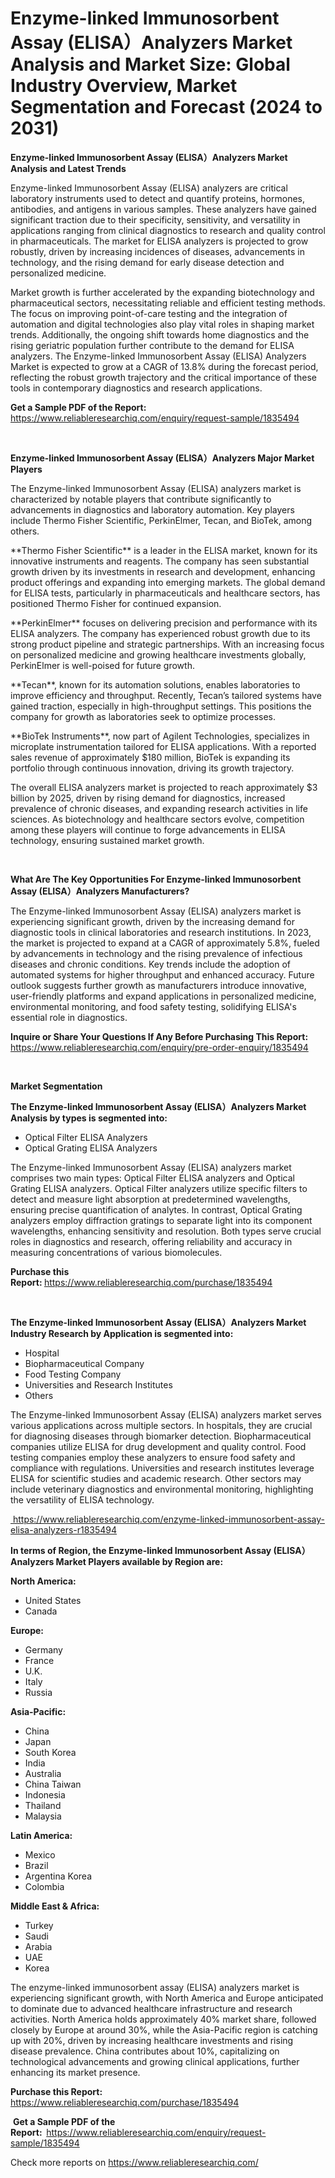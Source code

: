 <p><h1>Enzyme-linked Immunosorbent Assay (ELISA）Analyzers Market Analysis and Market Size: Global Industry Overview, Market Segmentation and Forecast (2024 to 2031)</h1></p><p><strong>Enzyme-linked Immunosorbent Assay (ELISA）Analyzers Market Analysis and Latest Trends</strong></p>
<p><p>Enzyme-linked Immunosorbent Assay (ELISA) analyzers are critical laboratory instruments used to detect and quantify proteins, hormones, antibodies, and antigens in various samples. These analyzers have gained significant traction due to their specificity, sensitivity, and versatility in applications ranging from clinical diagnostics to research and quality control in pharmaceuticals. The market for ELISA analyzers is projected to grow robustly, driven by increasing incidences of diseases, advancements in technology, and the rising demand for early disease detection and personalized medicine.</p><p>Market growth is further accelerated by the expanding biotechnology and pharmaceutical sectors, necessitating reliable and efficient testing methods. The focus on improving point-of-care testing and the integration of automation and digital technologies also play vital roles in shaping market trends. Additionally, the ongoing shift towards home diagnostics and the rising geriatric population further contribute to the demand for ELISA analyzers. The Enzyme-linked Immunosorbent Assay (ELISA) Analyzers Market is expected to grow at a CAGR of 13.8% during the forecast period, reflecting the robust growth trajectory and the critical importance of these tools in contemporary diagnostics and research applications.</p></p>
<p><strong>Get a Sample PDF of the Report:&nbsp;</strong> <a href="https://www.reliableresearchiq.com/enquiry/request-sample/1835494?utm_campaign=1900&utm_medium=2&utm_source=Github&utm_content=ia&utm_term=31122024&utm_id=enzyme-linked-immunosorbent-assay-elisaanalyzers">https://www.reliableresearchiq.com/enquiry/request-sample/1835494</a></p>
<p>&nbsp;</p>
<p><strong>Enzyme-linked Immunosorbent Assay (ELISA）Analyzers Major Market Players</strong></p>
<p><p>The Enzyme-linked Immunosorbent Assay (ELISA) analyzers market is characterized by notable players that contribute significantly to advancements in diagnostics and laboratory automation. Key players include Thermo Fisher Scientific, PerkinElmer, Tecan, and BioTek, among others.</p><p>**Thermo Fisher Scientific** is a leader in the ELISA market, known for its innovative instruments and reagents. The company has seen substantial growth driven by its investments in research and development, enhancing product offerings and expanding into emerging markets. The global demand for ELISA tests, particularly in pharmaceuticals and healthcare sectors, has positioned Thermo Fisher for continued expansion.</p><p>**PerkinElmer** focuses on delivering precision and performance with its ELISA analyzers. The company has experienced robust growth due to its strong product pipeline and strategic partnerships. With an increasing focus on personalized medicine and growing healthcare investments globally, PerkinElmer is well-poised for future growth.</p><p>**Tecan**, known for its automation solutions, enables laboratories to improve efficiency and throughput. Recently, Tecan’s tailored systems have gained traction, especially in high-throughput settings. This positions the company for growth as laboratories seek to optimize processes.</p><p>**BioTek Instruments**, now part of Agilent Technologies, specializes in microplate instrumentation tailored for ELISA applications. With a reported sales revenue of approximately $180 million, BioTek is expanding its portfolio through continuous innovation, driving its growth trajectory.</p><p>The overall ELISA analyzers market is projected to reach approximately $3 billion by 2025, driven by rising demand for diagnostics, increased prevalence of chronic diseases, and expanding research activities in life sciences. As biotechnology and healthcare sectors evolve, competition among these players will continue to forge advancements in ELISA technology, ensuring sustained market growth.</p></p>
<p>&nbsp;</p>
<p><strong>What Are The Key Opportunities For Enzyme-linked Immunosorbent Assay (ELISA）Analyzers Manufacturers?</strong></p>
<p><p>The Enzyme-linked Immunosorbent Assay (ELISA) analyzers market is experiencing significant growth, driven by the increasing demand for diagnostic tools in clinical laboratories and research institutions. In 2023, the market is projected to expand at a CAGR of approximately 5.8%, fueled by advancements in technology and the rising prevalence of infectious diseases and chronic conditions. Key trends include the adoption of automated systems for higher throughput and enhanced accuracy. Future outlook suggests further growth as manufacturers introduce innovative, user-friendly platforms and expand applications in personalized medicine, environmental monitoring, and food safety testing, solidifying ELISA's essential role in diagnostics.</p></p>
<p><strong>Inquire or Share Your Questions If Any Before Purchasing This Report:</strong> <a href="https://www.reliableresearchiq.com/enquiry/pre-order-enquiry/1835494?utm_campaign=1900&utm_medium=2&utm_source=Github&utm_content=ia&utm_term=31122024&utm_id=enzyme-linked-immunosorbent-assay-elisaanalyzers">https://www.reliableresearchiq.com/enquiry/pre-order-enquiry/1835494</a></p>
<p>&nbsp;</p>
<p><strong>Market Segmentation</strong></p>
<p><strong>The Enzyme-linked Immunosorbent Assay (ELISA）Analyzers Market Analysis by types is segmented into:</strong></p>
<p><ul><li>Optical Filter ELISA Analyzers</li><li>Optical Grating ELISA Analyzers</li></ul></p>
<p><p>The Enzyme-linked Immunosorbent Assay (ELISA) analyzers market comprises two main types: Optical Filter ELISA analyzers and Optical Grating ELISA analyzers. Optical Filter analyzers utilize specific filters to detect and measure light absorption at predetermined wavelengths, ensuring precise quantification of analytes. In contrast, Optical Grating analyzers employ diffraction gratings to separate light into its component wavelengths, enhancing sensitivity and resolution. Both types serve crucial roles in diagnostics and research, offering reliability and accuracy in measuring concentrations of various biomolecules.</p></p>
<p><strong>Purchase this Report:&nbsp;</strong><a href="https://www.reliableresearchiq.com/purchase/1835494?utm_campaign=1900&utm_medium=2&utm_source=Github&utm_content=ia&utm_term=31122024&utm_id=enzyme-linked-immunosorbent-assay-elisaanalyzers">https://www.reliableresearchiq.com/purchase/1835494</a></p>
<p>&nbsp;</p>
<p><strong>The Enzyme-linked Immunosorbent Assay (ELISA）Analyzers Market Industry Research by Application is segmented into:</strong></p>
<p><ul><li>Hospital</li><li>Biopharmaceutical Company</li><li>Food Testing Company</li><li>Universities and Research Institutes</li><li>Others</li></ul></p>
<p><p>The Enzyme-linked Immunosorbent Assay (ELISA) analyzers market serves various applications across multiple sectors. In hospitals, they are crucial for diagnosing diseases through biomarker detection. Biopharmaceutical companies utilize ELISA for drug development and quality control. Food testing companies employ these analyzers to ensure food safety and compliance with regulations. Universities and research institutes leverage ELISA for scientific studies and academic research. Other sectors may include veterinary diagnostics and environmental monitoring, highlighting the versatility of ELISA technology.</p></p>
<p><a href="https://www.reliableresearchiq.com/enzyme-linked-immunosorbent-assay-elisa-analyzers-r1835494?utm_campaign=1900&utm_medium=2&utm_source=Github&utm_content=ia&utm_term=31122024&utm_id=enzyme-linked-immunosorbent-assay-elisaanalyzers">&nbsp;https://www.reliableresearchiq.com/enzyme-linked-immunosorbent-assay-elisa-analyzers-r1835494</a></p>
<p><strong>In terms of Region, the Enzyme-linked Immunosorbent Assay (ELISA）Analyzers Market Players available by Region are:</strong></p>
<p>
    <p> <strong> North America: </strong>
        <ul>
            <li>United States</li>
            <li>Canada</li>
        </ul>
        </p> 
    <p> <strong> Europe: </strong>
        <ul>
            <li>Germany</li>
            <li>France</li>
            <li>U.K.</li>
            <li>Italy</li>
            <li>Russia</li>
        </ul>
        </p> 
    <p> <strong> Asia-Pacific: </strong>
        <ul>
            <li>China</li>
            <li>Japan</li>
            <li>South Korea</li>
            <li>India</li>
            <li>Australia</li>
            <li>China Taiwan</li>
            <li>Indonesia</li>
            <li>Thailand</li>
            <li>Malaysia</li>
        </ul>
        </p> 
    <p> <strong> Latin America: </strong>
        <ul>
            <li>Mexico</li>
            <li>Brazil</li>
            <li>Argentina Korea</li>
            <li>Colombia</li>
        </ul>
        </p> 
    <p> <strong> Middle East & Africa: </strong>
        <ul>
            <li>Turkey</li>
            <li>Saudi</li>
            <li>Arabia</li>
            <li>UAE</li>
            <li>Korea</li>
        </ul>
    </p>
    </p>
<p><p>The enzyme-linked immunosorbent assay (ELISA) analyzers market is experiencing significant growth, with North America and Europe anticipated to dominate due to advanced healthcare infrastructure and research activities. North America holds approximately 40% market share, followed closely by Europe at around 30%, while the Asia-Pacific region is catching up with 20%, driven by increasing healthcare investments and rising disease prevalence. China contributes about 10%, capitalizing on technological advancements and growing clinical applications, further enhancing its market presence.</p></p>
<p><strong>Purchase this Report: </strong><a href="https://www.reliableresearchiq.com/purchase/1835494?utm_campaign=1900&utm_medium=2&utm_source=Github&utm_content=ia&utm_term=31122024&utm_id=enzyme-linked-immunosorbent-assay-elisaanalyzers">https://www.reliableresearchiq.com/purchase/1835494</a></p>
<p>&nbsp;<strong>Get a Sample PDF of the Report:&nbsp;&nbsp;</strong><a href="https://www.reliableresearchiq.com/enquiry/request-sample/1835494?utm_campaign=1900&utm_medium=2&utm_source=Github&utm_content=ia&utm_term=31122024&utm_id=enzyme-linked-immunosorbent-assay-elisaanalyzers">https://www.reliableresearchiq.com/enquiry/request-sample/1835494</a></p>
<p><strong></strong></p>
<p>Check more reports on <a href="https://www.reliableresearchiq.com/?utm_campaign=1900&utm_medium=2&utm_source=Github&utm_content=ia&utm_term=31122024&utm_id=enzyme-linked-immunosorbent-assay-elisaanalyzers">https://www.reliableresearchiq.com/</a></p>